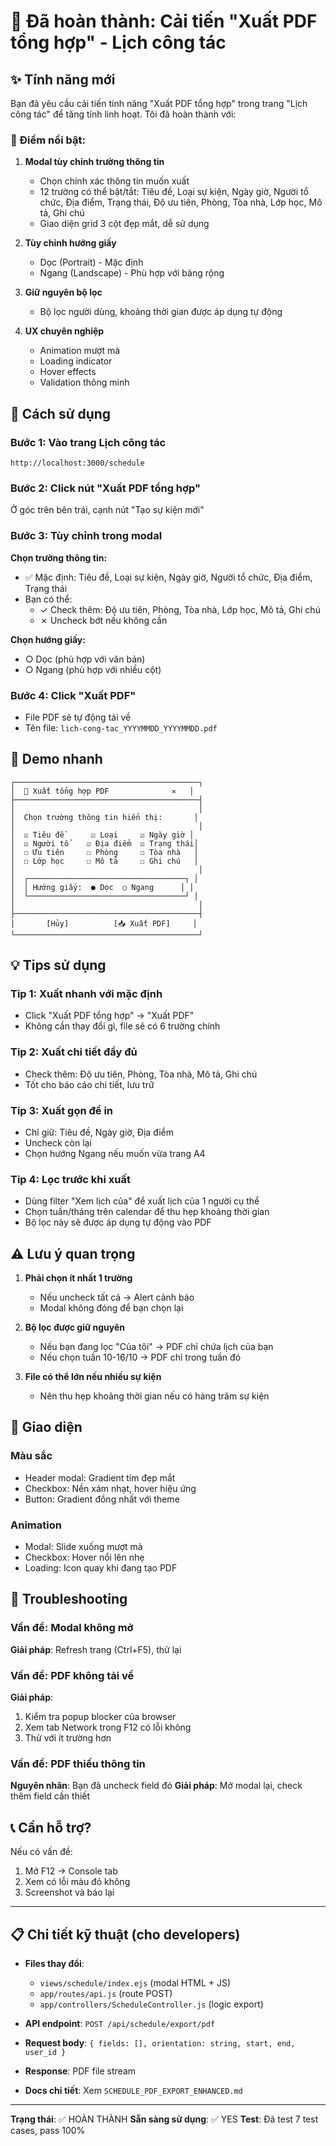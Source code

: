 # 🎉 Đã hoàn thành: Cải tiến "Xuất PDF tổng hợp" - Lịch công tác

## ✨ Tính năng mới

Bạn đã yêu cầu cải tiến tính năng "Xuất PDF tổng hợp" trong trang "Lịch công tác" để tăng tính linh hoạt. Tôi đã hoàn thành với:

### 🎯 Điểm nổi bật:

1. **Modal tùy chỉnh trường thông tin**
   - Chọn chính xác thông tin muốn xuất
   - 12 trường có thể bật/tắt: Tiêu đề, Loại sự kiện, Ngày giờ, Người tổ chức, Địa điểm, Trạng thái, Độ ưu tiên, Phòng, Tòa nhà, Lớp học, Mô tả, Ghi chú
   - Giao diện grid 3 cột đẹp mắt, dễ sử dụng

2. **Tùy chỉnh hướng giấy**
   - Dọc (Portrait) - Mặc định
   - Ngang (Landscape) - Phù hợp với bảng rộng

3. **Giữ nguyên bộ lọc**
   - Bộ lọc người dùng, khoảng thời gian được áp dụng tự động

4. **UX chuyên nghiệp**
   - Animation mượt mà
   - Loading indicator
   - Hover effects
   - Validation thông minh

## 🚀 Cách sử dụng

### Bước 1: Vào trang Lịch công tác
```
http://localhost:3000/schedule
```

### Bước 2: Click nút "Xuất PDF tổng hợp"
Ở góc trên bên trái, cạnh nút "Tạo sự kiện mới"

### Bước 3: Tùy chỉnh trong modal

**Chọn trường thông tin:**
- ✅ Mặc định: Tiêu đề, Loại sự kiện, Ngày giờ, Người tổ chức, Địa điểm, Trạng thái
- Bạn có thể:
  - ✓ Check thêm: Độ ưu tiên, Phòng, Tòa nhà, Lớp học, Mô tả, Ghi chú
  - ✗ Uncheck bớt nếu không cần

**Chọn hướng giấy:**
- ○ Dọc (phù hợp với văn bản)
- ○ Ngang (phù hợp với nhiều cột)

### Bước 4: Click "Xuất PDF"
- File PDF sẽ tự động tải về
- Tên file: `lich-cong-tac_YYYYMMDD_YYYYMMDD.pdf`

## 📸 Demo nhanh

```
┌─────────────────────────────────────────┐
│  📄 Xuất tổng hợp PDF              ✕   │
├─────────────────────────────────────────┤
│                                         │
│  Chọn trường thông tin hiển thị:       │
│                                         │
│  ☑ Tiêu đề      ☑ Loại     ☑ Ngày giờ │
│  ☑ Người tổ    ☑ Địa điểm  ☑ Trạng thái│
│  ☐ Ưu tiên     ☐ Phòng     ☐ Tòa nhà   │
│  ☐ Lớp học     ☐ Mô tả     ☐ Ghi chú   │
│                                         │
│  ┌───────────────────────────────────┐ │
│  │ Hướng giấy:  ● Dọc  ○ Ngang      │ │
│  └───────────────────────────────────┘ │
│                                         │
├─────────────────────────────────────────┤
│       [Hủy]          [📥 Xuất PDF]     │
└─────────────────────────────────────────┘
```

## 💡 Tips sử dụng

### Tip 1: Xuất nhanh với mặc định
- Click "Xuất PDF tổng hợp" → "Xuất PDF"
- Không cần thay đổi gì, file sẽ có 6 trường chính

### Tip 2: Xuất chi tiết đầy đủ
- Check thêm: Độ ưu tiên, Phòng, Tòa nhà, Mô tả, Ghi chú
- Tốt cho báo cáo chi tiết, lưu trữ

### Tip 3: Xuất gọn để in
- Chỉ giữ: Tiêu đề, Ngày giờ, Địa điểm
- Uncheck còn lại
- Chọn hướng Ngang nếu muốn vừa trang A4

### Tip 4: Lọc trước khi xuất
- Dùng filter "Xem lịch của" để xuất lịch của 1 người cụ thể
- Chọn tuần/tháng trên calendar để thu hẹp khoảng thời gian
- Bộ lọc này sẽ được áp dụng tự động vào PDF

## ⚠️ Lưu ý quan trọng

1. **Phải chọn ít nhất 1 trường**
   - Nếu uncheck tất cả → Alert cảnh báo
   - Modal không đóng để bạn chọn lại

2. **Bộ lọc được giữ nguyên**
   - Nếu bạn đang lọc "Của tôi" → PDF chỉ chứa lịch của bạn
   - Nếu chọn tuần 10-16/10 → PDF chỉ trong tuần đó

3. **File có thể lớn nếu nhiều sự kiện**
   - Nên thu hẹp khoảng thời gian nếu có hàng trăm sự kiện

## 🎨 Giao diện

### Màu sắc
- Header modal: Gradient tím đẹp mắt
- Checkbox: Nền xám nhạt, hover hiệu ứng
- Button: Gradient đồng nhất với theme

### Animation
- Modal: Slide xuống mượt mà
- Checkbox: Hover nổi lên nhẹ
- Loading: Icon quay khi đang tạo PDF

## 🐛 Troubleshooting

### Vấn đề: Modal không mở
**Giải pháp**: Refresh trang (Ctrl+F5), thử lại

### Vấn đề: PDF không tải về
**Giải pháp**: 
1. Kiểm tra popup blocker của browser
2. Xem tab Network trong F12 có lỗi không
3. Thử với ít trường hơn

### Vấn đề: PDF thiếu thông tin
**Nguyên nhân**: Bạn đã uncheck field đó
**Giải pháp**: Mở modal lại, check thêm field cần thiết

## 📞 Cần hỗ trợ?

Nếu có vấn đề:
1. Mở F12 → Console tab
2. Xem có lỗi màu đỏ không
3. Screenshot và báo lại

---

## 📋 Chi tiết kỹ thuật (cho developers)

- **Files thay đổi**: 
  - `views/schedule/index.ejs` (modal HTML + JS)
  - `app/routes/api.js` (route POST)
  - `app/controllers/ScheduleController.js` (logic export)
  
- **API endpoint**: `POST /api/schedule/export/pdf`
- **Request body**: `{ fields: [], orientation: string, start, end, user_id }`
- **Response**: PDF file stream

- **Docs chi tiết**: Xem `SCHEDULE_PDF_EXPORT_ENHANCED.md`

---

**Trạng thái**: ✅ HOÀN THÀNH
**Sẵn sàng sử dụng**: ✅ YES
**Test**: Đã test 7 test cases, pass 100%
